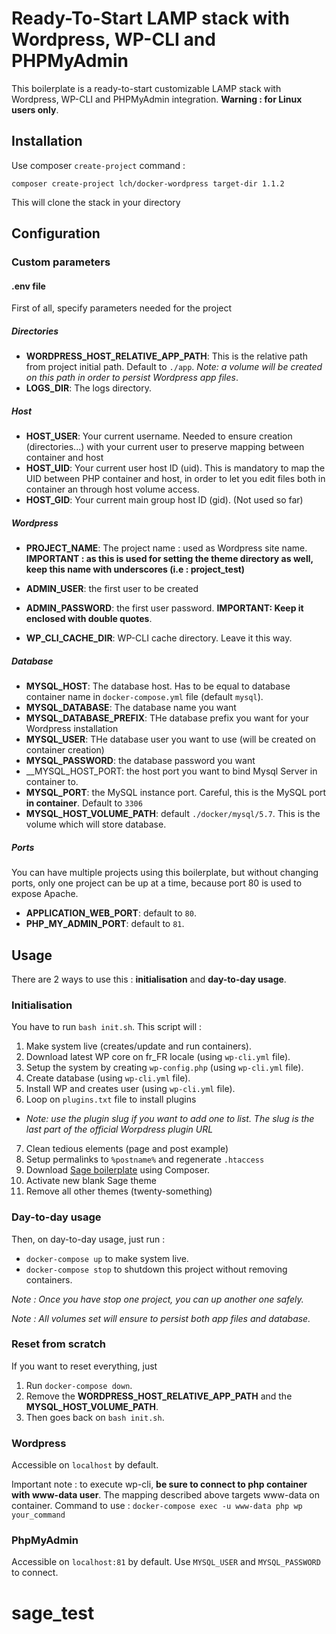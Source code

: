 # Ready-To-Start LAMP stack with Wordpress, WP-CLI and PHPMyAdmin
This boilerplate is a ready-to-start customizable LAMP stack with Wordpress, WP-CLI and PHPMyAdmin integration. 
__Warning : for Linux users only__.

## Installation
Use composer `create-project` command :

```
composer create-project lch/docker-wordpress target-dir 1.1.2
```

This will clone the stack in your directory

## Configuration
### Custom parameters

#### .env file
First of all, specify parameters needed for the project

##### Directories
- __WORDPRESS_HOST_RELATIVE_APP_PATH__: This is the relative path from project initial path. Default to `./app`. _Note: a volume will be created on this path in order to persist Wordpress app files_. 
- __LOGS_DIR__: The logs directory.

##### Host
- __HOST_USER__: Your current username. Needed to ensure creation (directories...) with your current user to preserve mapping between container and host
- __HOST_UID__: Your current user host ID (uid). This is mandatory to map the UID between PHP container and host, in order to let you edit files both in container an through host volume access.
- __HOST_GID__: Your current main group host ID (gid). (Not used so far)

##### Wordpress
- __PROJECT_NAME__: The project name : used as Wordpress site name. __IMPORTANT : as this is used for setting the theme directory as well, keep this name with underscores (i.e : project_test)__
- __ADMIN_USER__: the first user to be created
- __ADMIN_PASSWORD__: the first user password. __IMPORTANT: Keep it enclosed with double quotes__.

- __WP_CLI_CACHE_DIR__: WP-CLI cache directory. Leave it this way.

##### Database
- __MYSQL_HOST__: The database host. Has to be equal to database container name in `docker-compose.yml` file (default `mysql`).    
- __MYSQL_DATABASE__: The database name you want
- __MYSQL_DATABASE_PREFIX__: THe database prefix you want for your Wordpress installation
- __MYSQL_USER__: THe database user you want to use (will be created on container creation)
- __MYSQL_PASSWORD__: the database password you want 
- __MYSQL_HOST_PORT: the host port you want to bind Mysql Server in container to. 
- __MYSQL_PORT__: the MySQL instance port. Careful, this is the MySQL port __in container__. Default to `3306`  
- __MYSQL_HOST_VOLUME_PATH__: default `./docker/mysql/5.7`. This is the volume which will store database.

##### Ports    

You can have multiple projects using this boilerplate, but without changing ports, only one project can be up at a time, because port 80 is used to expose Apache.

- __APPLICATION_WEB_PORT__: default to `80`.
- __PHP_MY_ADMIN_PORT__: default to `81`.


## Usage
There are 2 ways to use this : __initialisation__ and __day-to-day usage__.
### Initialisation
You have to run `bash init.sh`. This script will :
1. Make system live (creates/update and run containers).
2. Download latest WP core on fr_FR locale (using `wp-cli.yml` file).
3. Setup the system by creating `wp-config.php` (using `wp-cli.yml` file).
4. Create database (using `wp-cli.yml` file).
5. Install WP and creates user (using `wp-cli.yml` file).
6. Loop on `plugins.txt` file to install plugins
  - _Note: use the plugin slug if you want to add one to list. The slug is the last part of the official Worpdress plugin URL_
7. Clean tedious elements (page and post example)
8. Setup permalinks to `%postname%` and regenerate `.htaccess`
9. Download [Sage boilerplate](https://roots.io/sage/) using Composer.
10. Activate new blank Sage theme
11. Remove all other themes (twenty-something)
 

### Day-to-day usage
Then, on day-to-day usage, just run :
- `docker-compose up` to make system live.
- `docker-compose stop` to shutdown this project without removing containers. 

_Note : Once you have stop one project, you can up another one safely._

_Note : All volumes set will ensure to persist both app files and database._

### Reset from scratch
If you want to reset everything, just
1. Run `docker-compose down`.
2. Remove the __WORDPRESS_HOST_RELATIVE_APP_PATH__ and the __MYSQL_HOST_VOLUME_PATH__.
3. Then goes back on `bash init.sh`.

### Wordpress
Accessible on `localhost` by default.

Important note : to execute wp-cli, __be sure to connect to php container with www-data user__. The mapping described above targets www-data on container.
Command to use : `docker-compose exec -u www-data php wp your_command`

### PhpMyAdmin
Accessible on `localhost:81` by default. Use `MYSQL_USER` and `MYSQL_PASSWORD` to connect.
# sage_test
